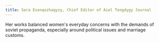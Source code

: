 ```yaml
---
title: Sara Esenqozhaqyzy, Chief Editor of Aiel Tengdygy Journal
---
```


Her works balanced women's everyday concerns with the demands of soviet propaganda, especially around political issues and marriage customs.
